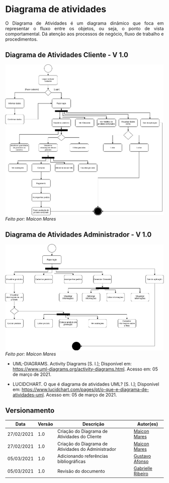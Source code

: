 # Diagrama de atividades

<p align="justify">
O Diagrama de Atividades é um diagrama dinâmico que foca em representar o fluxo entre os objetos, ou seja, o ponto de vista comportamental. Dá atenção aos processos de negócio, fluxo de trabalho e procedimentos.
</p>

## Diagrama de Atividades Cliente - V 1.0
<p align="center">

![alt text](../../img/uml/Diagrama_de_Atividades_EasyCoffee(Cliente).png)
<i>Feito por: Maicon Mares</i>
</p>

## Diagrama de Atividades Administrador - V 1.0
<p align="center">

![alt text](../../img/uml/Diagrama_de_Atividades_EasyCoffee(Administrador).png)
<i>Feito por: Maicon Mares</i>
</p>


- UML-DIAGRAMS. Activity Diagrams [S. l.]; Disponível em: https://www.uml-diagrams.org/activity-diagrams.html. Acesso em: 05 de março de 2021.

- LUCIDCHART. O que é diagrama de atividades UML? [S. l.]; Disponível em: https://www.lucidchart.com/pages/pt/o-que-e-diagrama-de-atividades-uml. Acesso em: 05 de março de 2021.

## Versionamento

| Data | Versão | Descrição | Autor(es) |
|------|------|------|------|
|27/02/2021|1.0|Criação do Diagrama de Atividades do Cliente|[Maicon Mares](https://github.com/MaiconMares)|
|27/02/2021|1.0|Criação do Diagrama de Atividades do Administrador|[Maicon Mares](https://github.com/MaiconMares)|
|05/03/2021|1.0|Adicionando referências bibliográficas|[Gustavo Afonso](https://github.com/GustavoAPS)|
|05/03/2021|1.0|Revisão do documento|[Gabrielle Ribeiro](https://github.com/Gabrielle-Ribeiro)|

